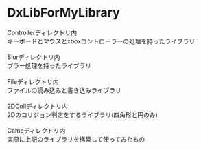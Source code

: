 # DxLibForMyLibrary

Controllerディレクトリ内<br>
キーボードとマウスとxboxコントローラーの処理を持ったライブラリ<br>
<br>
Blurディレクトリ内<br>
ブラー処理を持ったライブラリ<br>
<br>
Fileディレクトリ内<br>
ファイルの読み込みと書き込みライブラリ<br>
<br>
2DCollディレクトリ内<br>
2Dのコリジョン判定をするライブラリ(四角形と円のみ)<br>
<br>
Gameディレクトリ内<br>
実際に上記のライブラリを構築して使ってみたもの<br>
